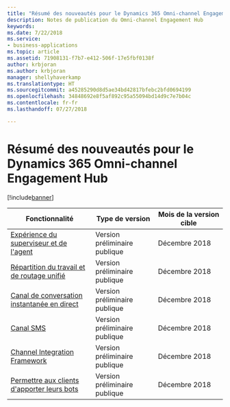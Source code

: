 ```yaml
---
title: "Résumé des nouveautés pour le Dynamics 365 Omni-channel Engagement Hub"
description: Notes de publication du Omni-channel Engagement Hub
keywords: 
ms.date: 7/22/2018
ms.service:
- business-applications
ms.topic: article
ms.assetid: 71908131-f7b7-e412-506f-17e5fbf0138f
author: krbjoran
ms.author: krbjoran
manager: shellyhaverkamp
ms.translationtype: HT
ms.sourcegitcommit: a45285290d8d5ae34bd42817bfebc2bfd0694199
ms.openlocfilehash: 34848692e8f5af892c95a55094bd14d9c7e7b04c
ms.contentlocale: fr-fr
ms.lasthandoff: 07/27/2018

---
```


#  <a name="summary-of-whats-new-for-dynamics-365-omni-channel-engagement-hub"></a>Résumé des nouveautés pour le Dynamics 365 Omni-channel Engagement Hub


[!include[banner](../../../includes/banner.md)]



| Fonctionnalité                                                                                  | Type de version   | Mois de la version cible |
|------------------------------------------------------------------------------------------|----------------|----------------------|
| [Expérience du superviseur et de l'agent](agent-supervisor-experiences.md)                    | Version préliminaire publique | Décembre 2018         |
| [Répartition du travail et de routage unifié](unified-routing-work-distribution.md)          | Version préliminaire publique | Décembre 2018         |
| [Canal de conversation instantanée en direct](chat-channel-omni-channel-engagement-hub.md)                                | Version préliminaire publique | Décembre 2018         |
| [Canal SMS](sms-channel-omni-channel-engagement-hub.md)                                  | Version préliminaire publique | Décembre 2018         |
| [Channel Integration Framework](channel-integration-framework.md)                      | Version préliminaire publique | Décembre 2018         |
| [Permettre aux clients d'apporter leurs bots](customer-owned-bots-omni-channel-engagement-hub.md) | Version préliminaire publique | Décembre 2018         |

